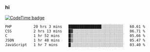 ### hi  


<!--
**passer12/passer12** is a ✨ _special_ ✨ repository because its `README.md` (this file) appears on your GitHub profile.

Here are some ideas to get you started:

- 🔭 I’m currently working on ...
- 🌱 I’m currently learning ...
- 👯 I’m looking to collaborate on ...
- 🤔 I’m looking for help with ...
- 💬 Ask me about ...
- 📫 How to reach me: ...
- 😄 Pronouns: ...
- ⚡ Fun fact: ...
-->
<!--[![Top Langs](https://github-readme-stats.vercel.app/api/top-langs/?username=passer12&show_icons=true&theme=radical&count_private=true)](https://github.com/anuraghazra/github-readme-stats)-->
<!--[![Anurag's GitHub stats](https://github-readme-stats.vercel.app/api?username=passer12&show_icons=true&theme=radical&count_private=true)](https://github.com/anuraghazra/github-readme-stats)-->


[![CodeTime badge](https://img.shields.io/endpoint?style=social&url=https%3A%2F%2Fapi.codetime.dev%2Fshield%3Fid%3D20950%26project%3D%26in%3D0)](https://codetime.dev)

<!--START_SECTION:waka-->

```txt
PHP          20 hrs 3 mins   ███████████████░░░░░░░░░░   60.61 %
CSS          2 hrs 13 mins   █▓░░░░░░░░░░░░░░░░░░░░░░░   06.71 %
C            1 hr 52 mins    █▒░░░░░░░░░░░░░░░░░░░░░░░   05.66 %
JSON         1 hr 48 mins    █▒░░░░░░░░░░░░░░░░░░░░░░░   05.47 %
JavaScript   1 hr 7 mins     █░░░░░░░░░░░░░░░░░░░░░░░░   03.40 %
```

<!--END_SECTION:waka-->

